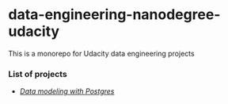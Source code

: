 # data-engineering-nanodegree-udacity
This is a monorepo for Udacity data engineering projects  

### List of projects

*  *[Data modeling with Postgres](https://github.com/modulus100/data-engineering-nanodegree-udacity/tree/main/data-modeling-with-postgres)*